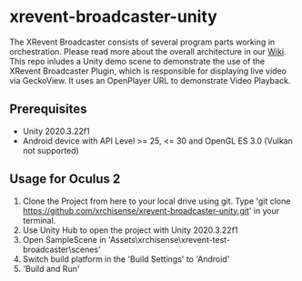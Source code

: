 # xrevent-broadcaster-unity
The XRevent Broadcaster consists of several program parts working in orchestration. Please read more about the overall architecture in our [Wiki](https://github.com/xrchisense/xrevent-broadcaster-unity/wiki). This repo inludes a Unity demo scene to demonstrate the use of the XRevent Broadcaster Plugin, which is responsible for displaying live video via GeckoView. It uses an OpenPlayer URL to demonstrate Video Playback.

## Prerequisites
- Unity 2020.3.22f1
- Android device with API Level >= 25, <= 30 and OpenGL ES 3.0 (Vulkan not supported)

## Usage for Oculus 2
1. Clone the Project from here to your local drive using git. Type 'git clone https://github.com/xrchisense/xrevent-broadcaster-unity.git' in your terminal.
2. Use Unity Hub to open the project with Unity 2020.3.22f1
3. Open SampleScene in 'Assets\xrchisense\xrevent-test-broadcaster\scenes'
4. Switch build platform in the 'Build Settings' to 'Android'
5. 'Build and Run'


